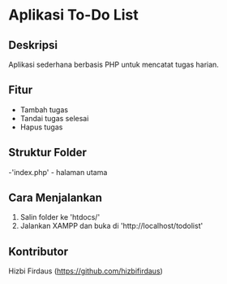 # Aplikasi To-Do List

## Deskripsi
Aplikasi sederhana berbasis PHP untuk mencatat tugas harian.

## Fitur
- Tambah tugas
- Tandai tugas selesai
- Hapus tugas

## Struktur Folder
-'index.php' - halaman utama

## Cara Menjalankan
1. Salin folder ke 'htdocs/'
2. Jalankan XAMPP dan buka di 'http://localhost/todolist'

## Kontributor
Hizbi Firdaus (https://github.com/hizbifirdaus)
